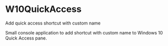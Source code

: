 # W10QuickAccess
Add quick access shortcut with custom name

Small console application to add shortcut with custom name to Windows 10 Quick Access pane.
